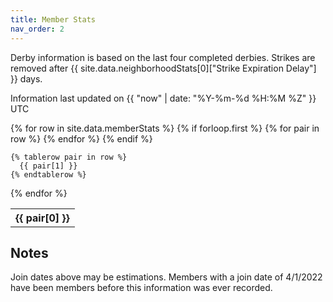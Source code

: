 ```yaml
---
title: Member Stats
nav_order: 2
---
```


Derby information is based on the last four completed derbies.  Strikes are removed after {{ site.data.neighborhoodStats[0]["Strike Expiration Delay"] }} days.

Information last updated on {{ "now" | date: "%Y-%m-%d %H:%M %Z" }} UTC

<table>
  {% for row in site.data.memberStats %}
    {% if forloop.first %}
    <tr>
      {% for pair in row %}
        <th>{{ pair[0] }}</th>
      {% endfor %}
    </tr>
    {% endif %}

    {% tablerow pair in row %}
      {{ pair[1] }}
    {% endtablerow %}
  {% endfor %}
</table>

## Notes

Join dates above may be estimations.  Members with a join date of 4/1/2022 have been members before this information was ever recorded.
